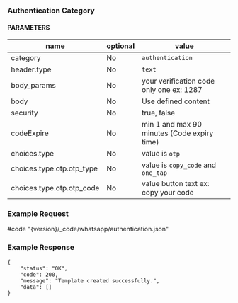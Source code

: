### Authentication Category

#### PARAMETERS

| name                      | optional | value                                       |
| ------------------------- | -------- | ------------------------------------------- |
| category                  | No       | `authentication`                            |
| header.type               | No       | `text`                                      |
| body_params               | No       | your verification code only one ex: 1287     |
| body                      | No       | Use defined content                         |
| security                  | No       | true, false                                 |
| codeExpire                | No       | min 1 and max 90 minutes (Code expiry time) |
| choices.type              | No       | value is `otp`                              |
| choices.type.otp.otp_type | No       | value is `copy_code` and `one_tap`          |
| choices.type.otp.otp_code | No       | value button text ex: copy your code        |

### Example Request

#code "{version}/_code/whatsapp/authentication.json"

### Example Response

```
{
    "status": "OK",
    "code": 200,
    "message": "Template created successfully.",
    "data": []
}
```
